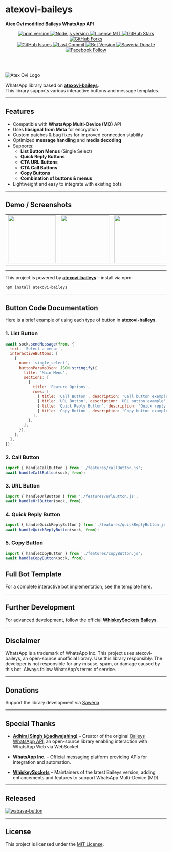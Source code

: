 # atexovi-baileys
**Atex Ovi modified Baileys WhatsApp API**

<p align="center">

  <!-- 🔹 BARIS 1 -->
  <a href="https://www.npmjs.com/package/atexovi-baileys" target="_blank">
    <img src="https://img.shields.io/npm/v/atexovi-baileys?style=flat&logo=npm&logoColor=white&labelColor=CB3837&color=white" alt="npm version">
  </a>
  <a href="https://nodejs.org/en/" target="_blank">
    <img src="https://img.shields.io/badge/Node.js-%3E%3D20-339933?style=flat&logo=node.js&logoColor=white" alt="Node.js version">
  </a>
  <a href="[[https://github.com/atex-ovi/atexovi-wabase-button/blob/main/LICENSE](https://github.com/atex-ovi/atexovi-wabase-button/blob/main/LICENSE)](https://github.com/atex-ovi/wabase-button?tab=MIT-1-ov-file#readme)" target="_blank">
    <img src="https://img.shields.io/badge/License-MIT-yellow?style=flat&logo=balance-scale&logoColor=black" alt="License MIT">
  </a>
  <a href="https://github.com/atex-ovi/atexovi-wabase-button/stargazers" target="_blank">
    <img src="https://img.shields.io/github/stars/atex-ovi/atexovi-wabase-button?style=flat&logo=github&labelColor=181717&color=white" alt="GitHub Stars">
  </a>
  <a href="https://github.com/atex-ovi/atexovi-wabase-button/network/members" target="_blank">
    <img src="https://img.shields.io/github/forks/atex-ovi/atexovi-wabase-button?style=flat&logo=github&labelColor=181717&color=white" alt="GitHub Forks">
  </a>

  <br>

  <!-- 🔹 BARIS 2 -->
  <a href="https://github.com/atex-ovi/baileys/issues" target="_blank">
    <img src="https://img.shields.io/github/issues/atex-ovi/baileys?style=flat&logo=github&labelColor=181717&color=white" alt="GitHub Issues">
  </a>
  <a href="https://github.com/atex-ovi/baileys/commits/main" target="_blank">
    <img src="https://img.shields.io/github/last-commit/atex-ovi/baileys?style=flat&logo=git&labelColor=181717&color=white" alt="Last Commit">
  </a>
  <a href="https://github.com/atex-ovi/wabase-button/releases" target="_blank">
    <img src="https://img.shields.io/github/v/release/atex-ovi/wabase-button?style=flat&logo=whatsapp&logoColor=white&label=wabase-button&color=brightgreen" alt="Bot Version">
  </a>
  <a href="https://saweria.co/atexovi" target="_blank">
    <img src="https://img.shields.io/badge/Donate-Saweria-FFA726?style=flat&logo=ko-fi&logoColor=white" alt="Saweria Donate">
  </a>
  <a href="https://facebook.com/atex.ovi" target="_blank">
    <img src="https://img.shields.io/badge/Follow-Facebook-1877F2?style=flat&logo=facebook&logoColor=white" alt="Facebook Follow">
  </a>

</p>

<br><br>

![Atex Ovi Logo](https://raw.githubusercontent.com/atex-ovi/bailogo/main/baileys-logo.jpg)

WhatsApp library based on **[atexovi-baileys](https://www.npmjs.com/package/atexovi-baileys)**.  
This library supports various interactive buttons and message templates.

---

## Features
- Compatible with **WhatsApp Multi-Device (MD)** API
- Uses **libsignal from Meta** for encryption
- Custom patches & bug fixes for improved connection stability
- Optimized **message handling** and **media decoding**
- Supports:
  - **List Button Menus** (Single Select)
  - **Quick Reply Buttons**
  - **CTA URL Buttons**
  - **CTA Call Buttons**
  - **Copy Buttons**
  - **Combination of buttons & menus**
- Lightweight and easy to integrate with existing bots

---

## Demo / Screenshots

<table>
  <tr>
    <td><img src="https://raw.githubusercontent.com/atex-ovi/demo-button/main/list-button.jpg" width="150"></td>
    <td><img src="https://raw.githubusercontent.com/atex-ovi/demo-button/main/url-button.jpg" width="150"></td>
    <td><img src="https://raw.githubusercontent.com/atex-ovi/demo-button/main/call-button.jpg" width="150"></td>
    <td><img src="https://raw.githubusercontent.com/atex-ovi/demo-button/main/quick-reply-button.jpg" width="150"></td>
    <td><img src="https://raw.githubusercontent.com/atex-ovi/demo-button/main/copy-button.jpg" width="150"></td>
  </tr>
</table>

---
This project is powered by **[atexovi-baileys](https://www.npmjs.com/package/atexovi-baileys)** – install via npm:

```bash
npm install atexovi-baileys
```
---

## Button Code Documentation

Here is a brief example of using each type of button in **atexovi-baileys**.

### 1. List Button

```js
await sock.sendMessage(from, {
  text: 'Select a menu:',
  interactiveButtons: [
    {
      name: 'single_select',
      buttonParamsJson: JSON.stringify({
        title: 'Main Menu',
        sections: [
          {
            title: 'Feature Options',
            rows: [
              { title: 'Call Button', description: 'Call button example', id: 'call' },
              { title: 'URL Button', description: 'URL button example', id: 'url' },
              { title: 'Quick Reply Button', description: 'Quick reply button example', id: 'quick' },
              { title: 'Copy Button', description: 'Copy button example', id: 'copy' },
            ],
          },
        ],
      }),
    },
  ],
});
```

### 2. Call Button

```js
import { handleCallButton } from './features/callButton.js';
await handleCallButton(sock, from);
```

### 3. URL Button

```js
import { handleUrlButton } from './features/urlButton.js';
await handleUrlButton(sock, from);
```

### 4. Quick Reply Button

```js
import { handleQuickReplyButton } from './features/quickReplyButton.js';
await handleQuickReplyButton(sock, from);
```

### 5. Copy Button

```js
import { handleCopyButton } from './features/copyButton.js';
await handleCopyButton(sock, from);
```

## Full Bot Template

For a complete interactive bot implementation, see the template [here](https://github.com/atex-ovi/atexovi-wabase-button).

---

## Further Development

For advanced development, follow the official [**WhiskeySockets Baileys**](https://github.com/WhiskeySockets/Baileys).

---

## Disclaimer

WhatsApp is a trademark of WhatsApp Inc.
This project uses atexovi-baileys, an open-source unofficial library.
Use this library responsibly. The developer is not responsible for any misuse, spam, or damage caused by this bot. Always follow WhatsApp’s terms of service.

---

## Donations

Support the library development via [Saweria](https://saweria.co/atexovi)

---

## Special Thanks

- **[Adhiraj Singh (@adiwajshing)](https://github.com/adiwajshing)** – Creator of the original [Baileys WhatsApp API](https://github.com/adiwajshing/baileys), an open-source library enabling interaction with WhatsApp Web via WebSocket.

- **[WhatsApp Inc.](https://www.whatsapp.com)** – Official messaging platform providing APIs for integration and automation.

- **[WhiskeySockets](https://github.com/WhiskeySockets/Baileys)** – Maintainers of the latest Baileys version, adding enhancements and features to support WhatsApp Multi-Device (MD).

---

## Released

<a href="https://github.com/atex-ovi/wabase-button" target="_blank">
  <img src="https://img.shields.io/github/v/release/atex-ovi/wabase-button?style=flat&logo=whatsapp&logoColor=white&label=wabase-button&color=brightgreen" alt="wabase-button">
</a>

---

## License

This project is licensed under the [MIT License](LICENSE).
